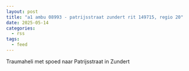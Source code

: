 ```yaml
---
layout: post
title: "a1 ambu 08993 - patrijsstraat zundert rit 149715, regio 20"
date: 2025-05-14
categories: 
  - rss
tags: 
  - feed
---
```


Traumaheli met spoed naar Patrijsstraat in Zundert
